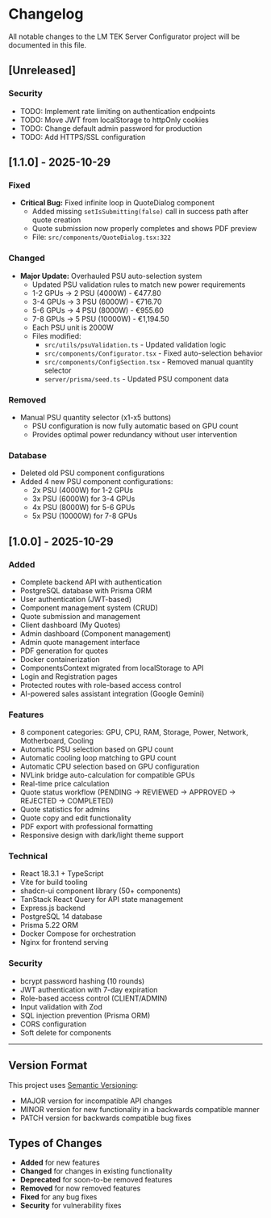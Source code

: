 # Changelog

All notable changes to the LM TEK Server Configurator project will be documented in this file.

## [Unreleased]

### Security
- TODO: Implement rate limiting on authentication endpoints
- TODO: Move JWT from localStorage to httpOnly cookies
- TODO: Change default admin password for production
- TODO: Add HTTPS/SSL configuration

## [1.1.0] - 2025-10-29

### Fixed
- **Critical Bug:** Fixed infinite loop in QuoteDialog component
  - Added missing `setIsSubmitting(false)` call in success path after quote creation
  - Quote submission now properly completes and shows PDF preview
  - File: `src/components/QuoteDialog.tsx:322`

### Changed
- **Major Update:** Overhauled PSU auto-selection system
  - Updated PSU validation rules to match new power requirements
  - 1-2 GPUs → 2 PSU (4000W) - €477.80
  - 3-4 GPUs → 3 PSU (6000W) - €716.70
  - 5-6 GPUs → 4 PSU (8000W) - €955.60
  - 7-8 GPUs → 5 PSU (10000W) - €1,194.50
  - Each PSU unit is 2000W
  - Files modified:
    - `src/utils/psuValidation.ts` - Updated validation logic
    - `src/components/Configurator.tsx` - Fixed auto-selection behavior
    - `src/components/ConfigSection.tsx` - Removed manual quantity selector
    - `server/prisma/seed.ts` - Updated PSU component data

### Removed
- Manual PSU quantity selector (x1-x5 buttons)
  - PSU configuration is now fully automatic based on GPU count
  - Provides optimal power redundancy without user intervention

### Database
- Deleted old PSU component configurations
- Added 4 new PSU component configurations:
  - 2x PSU (4000W) for 1-2 GPUs
  - 3x PSU (6000W) for 3-4 GPUs
  - 4x PSU (8000W) for 5-6 GPUs
  - 5x PSU (10000W) for 7-8 GPUs

## [1.0.0] - 2025-10-29

### Added
- Complete backend API with authentication
- PostgreSQL database with Prisma ORM
- User authentication (JWT-based)
- Component management system (CRUD)
- Quote submission and management
- Client dashboard (My Quotes)
- Admin dashboard (Component management)
- Admin quote management interface
- PDF generation for quotes
- Docker containerization
- ComponentsContext migrated from localStorage to API
- Login and Registration pages
- Protected routes with role-based access control
- AI-powered sales assistant integration (Google Gemini)

### Features
- 8 component categories: GPU, CPU, RAM, Storage, Power, Network, Motherboard, Cooling
- Automatic PSU selection based on GPU count
- Automatic cooling loop matching to GPU count
- Automatic CPU selection based on GPU configuration
- NVLink bridge auto-calculation for compatible GPUs
- Real-time price calculation
- Quote status workflow (PENDING → REVIEWED → APPROVED → REJECTED → COMPLETED)
- Quote statistics for admins
- Quote copy and edit functionality
- PDF export with professional formatting
- Responsive design with dark/light theme support

### Technical
- React 18.3.1 + TypeScript
- Vite for build tooling
- shadcn-ui component library (50+ components)
- TanStack React Query for API state management
- Express.js backend
- PostgreSQL 14 database
- Prisma 5.22 ORM
- Docker Compose for orchestration
- Nginx for frontend serving

### Security
- bcrypt password hashing (10 rounds)
- JWT authentication with 7-day expiration
- Role-based access control (CLIENT/ADMIN)
- Input validation with Zod
- SQL injection prevention (Prisma ORM)
- CORS configuration
- Soft delete for components

---

## Version Format

This project uses [Semantic Versioning](https://semver.org/):
- MAJOR version for incompatible API changes
- MINOR version for new functionality in a backwards compatible manner
- PATCH version for backwards compatible bug fixes

## Types of Changes
- **Added** for new features
- **Changed** for changes in existing functionality
- **Deprecated** for soon-to-be removed features
- **Removed** for now removed features
- **Fixed** for any bug fixes
- **Security** for vulnerability fixes
